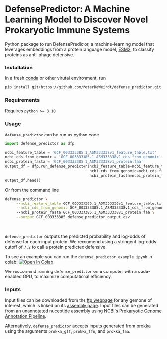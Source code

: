 # DefensePredictor: A Machine Learning Model to Discover Novel Prokaryotic Immune Systems

Python package to run DefensePredictor, a machine-learning model that leverages embeddings from a protein language model, [ESM2](https://github.com/facebookresearch/esm), to classify proteins as anti-phage defensive.

### Installation

In a fresh [conda](https://anaconda.org/anaconda/conda) or other virutal environment, run

```bash
pip install git+https://github.com/PeterDeWeirdt/defense_predictor.git
```

### Requirements 

Requires `python >= 3.10`

### Usage

`defense_predictor` can be run as python code

```python
import defense_predictor as dfp

ncbi_feature_table = 'GCF_003333385.1_ASM333338v1_feature_table.txt'
ncbi_cds_from_genomic = 'GCF_003333385.1_ASM333338v1_cds_from_genomic.fna'
ncbi_protein_fasta = 'GCF_003333385.1_ASM333338v1_protein.faa'
output_df = dfp.run_defense_predictor(ncbi_feature_table=ncbi_feature_table,
                                      ncbi_cds_from_genomic=ncbi_cds_from_genomic,
                                      ncbi_protein_fasta=ncbi_protein_fasta)
output_df.head()                                    
```

Or from the command line

```bash
defense_predictor \
     --ncbi_feature_table GCF_003333385.1_ASM333338v1_feature_table.txt \
     --ncbi_cds_from_genomic GCF_003333385.1_ASM333338v1_cds_from_genomic.fna \ 
     --ncbi_protein_fasta GCF_003333385.1_ASM333338v1_protein.faa \
     --output GCF_003333385_defense_predictor_output.csv
```

<br>

`defense_predictor` outputs the predicted probability and log-odds of defense for each input protein. We reccomend using a stringent log-odds cutoff of `7.2` to call a protein predicted defensive.

To see an example you can run the `defense_predictor_example.ipynb` in colab: <a href="https://colab.research.google.com/github/PeterDeWeirdt/defense_predictor/blob/main/defense_predictor_example.ipynb" target="_parent"><img src="https://colab.research.google.com/assets/colab-badge.svg" alt="Open In Colab"/></a> 

We reccomend running `defense_predictor` on a computer with a cuda-enabled GPU, to maximize computational efficiency. 

### Inputs

Input files can be downloaded from the [ftp webpage](https://ftp.ncbi.nlm.nih.gov/genomes/all/GCF/000/005/845/GCF_000005845.2_ASM584v2/) for any gemone of interest, which is linked on its [assembly page](https://www.ncbi.nlm.nih.gov/datasets/genome/GCF_000005845.2/). Input files can be generated from an unannotated nuceotide assembly using NCBI's [Prokaryotic Genome Annotation Pipeline](https://github.com/ncbi/pgap). 

Alternatively, `defense_predictor` accepts inputs generated from [prokka](https://github.com/tseemann/prokka) using the arguments `prokka_gff`, `prokka_ffn`, and `prokka_faa`.
